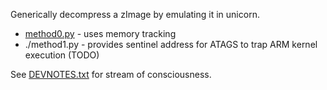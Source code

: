 Generically decompress a zImage by emulating it in unicorn.

* [method0.py](./method0.py) - uses memory tracking
* ./method1.py - provides sentinel address for ATAGS to trap ARM kernel execution (TODO)

See [DEVNOTES.txt](./DEVNOTES.txt) for stream of consciousness.
